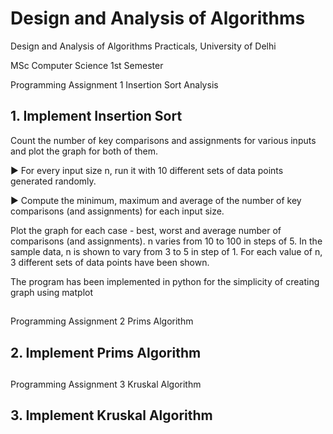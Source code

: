 # Design and Analysis of Algorithms

Design and Analysis of Algorithms Practicals, University of Delhi

MSc Computer Science 1st Semester

Programming Assignment 1 Insertion Sort Analysis

## 1. Implement Insertion Sort

Count the number of key comparisons and assignments for various inputs and plot the graph for both of them.

► For every input size n, run it with 10 different sets of data points generated randomly.

► Compute the minimum, maximum and average of the number of key comparisons (and assignments) for each input size.

Plot the graph for each case - best, worst and average number of comparisons (and assignments).
n varies from 10 to 100 in steps of 5.
In the sample data, n is shown to vary from 3 to 5 in step of 1. For each value of n, 3 different sets of data points have been shown.

The program has been implemented in python for the simplicity of creating graph using matplot 
## 

Programming Assignment 2 Prims Algorithm
## 2. Implement Prims Algorithm

##
Programming Assignment 3 Kruskal Algorithm 
## 3. Implement Kruskal Algorithm
